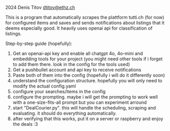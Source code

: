 2024 Denis Titov
dtitov@ethz.ch

This is a program that automatically scrapes the plattform tutti.ch (for now) for configured items and saves and sends notifications about listings that it deems especially good. It heavily uses openai api for classification of listings.

Step-by-step guide (hopefully):
1. Get an openai-api key and enable all chatgpt 4o, 4o-mini and embedding tools for your project (you might need other tools if i forget to add them there. look in the config for the tools used)
2. Get a pushbullet account and api key to receive notifications
3. Paste both of them into the config (hopefully i will do it differently soon)
4. understand the configuration structure. hopefully you will only need to modify the actual config.yaml
5. configure your searches/items in the config
6. configure the prompting. maybe i will get the prompting to work well with a one-size-fits-all prompt but you can experiment arround
7. start "DealCourier.py". this will handle the scheduling, scraping and evaluating. it should do everything automatically.
8. after verifying that this works, put it on a server or raspberry and enjoy the deals :3